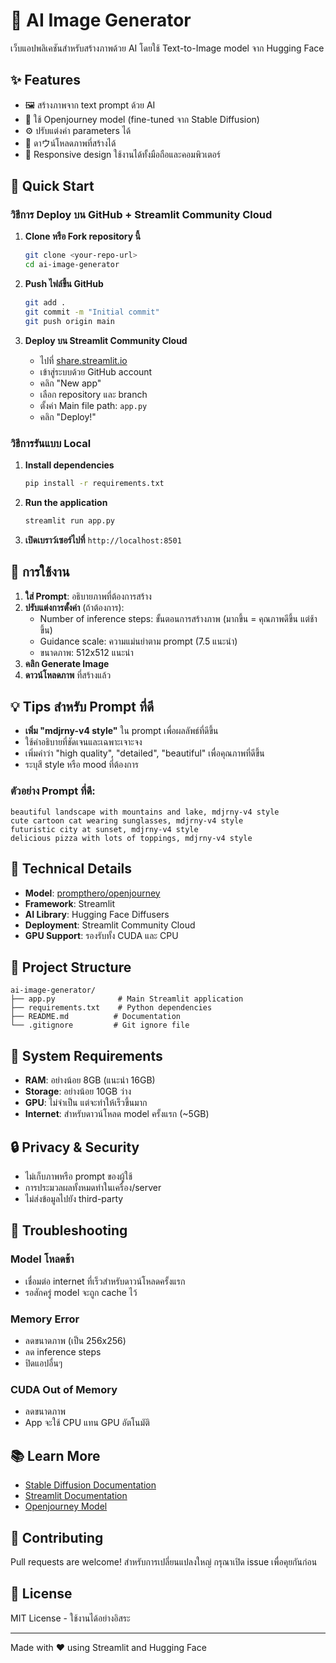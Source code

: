 # 🎨 AI Image Generator

เว็บแอปพลิเคชันสำหรับสร้างภาพด้วย AI โดยใช้ Text-to-Image model จาก Hugging Face

## ✨ Features

- 🖼️ สร้างภาพจาก text prompt ด้วย AI
- 🎨 ใช้ Openjourney model (fine-tuned จาก Stable Diffusion)
- ⚙️ ปรับแต่งค่า parameters ได้
- 💾 ดาウน์โหลดภาพที่สร้างได้
- 📱 Responsive design ใช้งานได้ทั้งมือถือและคอมพิวเตอร์

## 🚀 Quick Start

### วิธีการ Deploy บน GitHub + Streamlit Community Cloud

1. **Clone หรือ Fork repository นี้**
   ```bash
   git clone <your-repo-url>
   cd ai-image-generator
   ```

2. **Push ไฟล์ขึ้น GitHub**
   ```bash
   git add .
   git commit -m "Initial commit"
   git push origin main
   ```

3. **Deploy บน Streamlit Community Cloud**
   - ไปที่ [share.streamlit.io](https://share.streamlit.io)
   - เข้าสู่ระบบด้วย GitHub account
   - คลิก "New app"
   - เลือก repository และ branch
   - ตั้งค่า Main file path: `app.py`
   - คลิก "Deploy!"

### วิธีการรันแบบ Local

1. **Install dependencies**
   ```bash
   pip install -r requirements.txt
   ```

2. **Run the application**
   ```bash
   streamlit run app.py
   ```

3. **เปิดเบราว์เซอร์ไปที่** `http://localhost:8501`

## 📝 การใช้งาน

1. **ใส่ Prompt**: อธิบายภาพที่ต้องการสร้าง
2. **ปรับแต่งการตั้งค่า** (ถ้าต้องการ):
   - Number of inference steps: ขั้นตอนการสร้างภาพ (มากขึ้น = คุณภาพดีขึ้น แต่ช้าขึ้น)
   - Guidance scale: ความแม่นยำตาม prompt (7.5 แนะนำ)
   - ขนาดภาพ: 512x512 แนะนำ
3. **คลิก Generate Image**
4. **ดาวน์โหลดภาพ** ที่สร้างแล้ว

## 💡 Tips สำหรับ Prompt ที่ดี

- **เพิ่ม "mdjrny-v4 style"** ใน prompt เพื่อผลลัพธ์ที่ดีขึ้น
- ใช้คำอธิบายที่ชัดเจนและเฉพาะเจาะจง
- เพิ่มคำว่า "high quality", "detailed", "beautiful" เพื่อคุณภาพที่ดีขึ้น
- ระบุสี style หรือ mood ที่ต้องการ

### ตัวอย่าง Prompt ที่ดี:
```
beautiful landscape with mountains and lake, mdjrny-v4 style
cute cartoon cat wearing sunglasses, mdjrny-v4 style  
futuristic city at sunset, mdjrny-v4 style
delicious pizza with lots of toppings, mdjrny-v4 style
```

## 🔧 Technical Details

- **Model**: [prompthero/openjourney](https://huggingface.co/prompthero/openjourney)
- **Framework**: Streamlit
- **AI Library**: Hugging Face Diffusers
- **Deployment**: Streamlit Community Cloud
- **GPU Support**: รองรับทั้ง CUDA และ CPU

## 📁 Project Structure

```
ai-image-generator/
├── app.py              # Main Streamlit application
├── requirements.txt    # Python dependencies  
├── README.md          # Documentation
└── .gitignore         # Git ignore file
```

## 🚨 System Requirements

- **RAM**: อย่างน้อย 8GB (แนะนำ 16GB)
- **Storage**: อย่างน้อย 10GB ว่าง
- **GPU**: ไม่จำเป็น แต่จะทำให้เร็วขึ้นมาก
- **Internet**: สำหรับดาวน์โหลด model ครั้งแรก (~5GB)

## 🔒 Privacy & Security

- ไม่เก็บภาพหรือ prompt ของผู้ใช้
- การประมวลผลทั้งหมดทำในเครื่อง/server
- ไม่ส่งข้อมูลไปยัง third-party

## 🐛 Troubleshooting

### Model โหลดช้า
- เชื่อมต่อ internet ที่เร็วสำหรับดาวน์โหลดครั้งแรก
- รอสักครู่ model จะถูก cache ไว้

### Memory Error
- ลดขนาดภาพ (เป็น 256x256)
- ลด inference steps
- ปิดแอปอื่นๆ

### CUDA Out of Memory
- ลดขนาดภาพ
- App จะใช้ CPU แทน GPU อัตโนมัติ

## 📚 Learn More

- [Stable Diffusion Documentation](https://huggingface.co/docs/diffusers/)
- [Streamlit Documentation](https://docs.streamlit.io/)
- [Openjourney Model](https://huggingface.co/prompthero/openjourney)

## 🤝 Contributing

Pull requests are welcome! สำหรับการเปลี่ยนแปลงใหญ่ กรุณาเปิด issue เพื่อคุยกันก่อน

## 📄 License

MIT License - ใช้งานได้อย่างอิสระ

---

Made with ❤️ using Streamlit and Hugging Face
